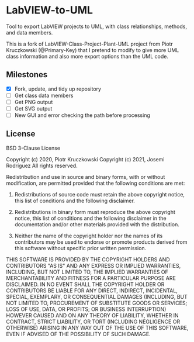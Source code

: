 # LabVIEW-to-UML
Tool to export LabVIEW projects to UML, with class relationships, methods, and data members.

This is a fork of LabVIEW-Class-Project-Plant-UML project from Piotr Kruczkowski (@Primary-Key) that I pretend to modify
to give more UML class information and also more export options than the UML code.

## Milestones

- [x] Fork, update, and tidy up repository
- [ ] Get class data members
- [ ] Get PNG output
- [ ] Get SVG output
- [ ] New GUI and error checking the path before processing

## License

BSD 3-Clause License

Copyright (c) 2020, Piotr Kruczkowski
Copyright (c) 2021, Josemi Rodríguez
All rights reserved.

Redistribution and use in source and binary forms, with or without
modification, are permitted provided that the following conditions are met:

1. Redistributions of source code must retain the above copyright notice, this
   list of conditions and the following disclaimer.

2. Redistributions in binary form must reproduce the above copyright notice,
   this list of conditions and the following disclaimer in the documentation
   and/or other materials provided with the distribution.

3. Neither the name of the copyright holder nor the names of its
   contributors may be used to endorse or promote products derived from
   this software without specific prior written permission.

THIS SOFTWARE IS PROVIDED BY THE COPYRIGHT HOLDERS AND CONTRIBUTORS "AS IS"
AND ANY EXPRESS OR IMPLIED WARRANTIES, INCLUDING, BUT NOT LIMITED TO, THE
IMPLIED WARRANTIES OF MERCHANTABILITY AND FITNESS FOR A PARTICULAR PURPOSE ARE
DISCLAIMED. IN NO EVENT SHALL THE COPYRIGHT HOLDER OR CONTRIBUTORS BE LIABLE
FOR ANY DIRECT, INDIRECT, INCIDENTAL, SPECIAL, EXEMPLARY, OR CONSEQUENTIAL
DAMAGES (INCLUDING, BUT NOT LIMITED TO, PROCUREMENT OF SUBSTITUTE GOODS OR
SERVICES; LOSS OF USE, DATA, OR PROFITS; OR BUSINESS INTERRUPTION) HOWEVER
CAUSED AND ON ANY THEORY OF LIABILITY, WHETHER IN CONTRACT, STRICT LIABILITY,
OR TORT (INCLUDING NEGLIGENCE OR OTHERWISE) ARISING IN ANY WAY OUT OF THE USE
OF THIS SOFTWARE, EVEN IF ADVISED OF THE POSSIBILITY OF SUCH DAMAGE.
